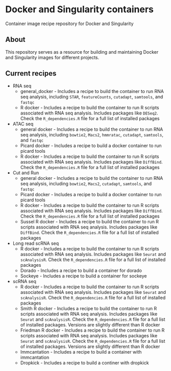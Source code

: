 # Docker and Singularity containers
Container image recipe repository for Docker and Singularity

## About
This repository serves as a resource for building and maintaining Docker and Singularity images for different projects.

## Current recipes

* RNA seq
  * general_docker - Includes a recipe to build the container to run RNA seq analysis, including `STAR`, `featureCounts`, `cutadapt`, `samtools`, and `fastqc`
  * R docker - Includes a recipe to build the container to run R scripts associated with RNA seq analysis. Includes packages like `DESeq2`. Check the `R_dependencies.R` file for a full list of installed packages
* ATAC seq
  * general docker - Includes a recipe to build the container to run RNA seq analysis, including `bowtie2`, `Macs2`, `hmmratac`, `cutadapt`, `samtools`, and `fastqc`
  * Picard docker - Includes a recipe to build a docker container to run picard tools
  * R docker - Includes a recipe to build the container to run R scripts associated with RNA seq analysis. Includes packages like `DiffBind`. Check the `R_dependencies.R` file for a full list of installed packages
* Cut and Run
  * general docker - Includes a recipe to build the container to run RNA seq analysis, including `bowtie2`, `Macs2`, `cutadapt`, `samtools`, and `fastqc`
  * Picard docker - Includes a recipe to build a docker container to run picard tools
  * R docker - Includes a recipe to build the container to run R scripts associated with RNA seq analysis. Includes packages like `DiffBind`. Check the `R_dependencies.R` file for a full list of installed packages
  * Sussel R docker - Includes a recipe to build the container to run R scripts associated with RNA seq analysis. Includes packages like `DiffBind`. Check the `R_dependencies.R` file for a full list of installed packages
* Long read scRNA seq
  * R docker - Includes a recipe to build the container to run R scripts associated with RNA seq analysis. Includes packages like `Seurat` and `scAnalysisR`. Check the `R_dependencies.R` file for a full list of installed packages
  * Dorado - Includes a recipe to build a container for dorado
  * Sockeye - Includes a recipe to build a container for sockeye
* scRNA seq
  * R docker - Includes a recipe to build the container to run R scripts associated with RNA seq analysis. Includes packages like `Seurat` and `scAnalysisR`. Check the `R_dependencies.R` file for a full list of installed packages
  * Smith R docker - Includes a recipe to build the container to run R scripts associated with RNA seq analysis. Includes packages like `Seurat` and `scAnalysisR`. Check the `R_dependencies.R` file for a full list of installed packages. Versions are slightly different than R docker
  * Friedman R docker - Includes a recipe to build the container to run R scripts associated with RNA seq analysis. Includes packages like `Seurat` and `scAnalysisR`. Check the `R_dependencies.R` file for a full list of installed packages. Versions are slightly different than R docker
  * Immcantation - Includes a recipe to build a container with immcantation
  * Dropkick - Includes a recipe to build a continer with dropkick